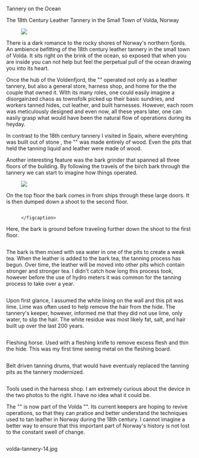 Tannery on the Ocean

The 18th Century Leather Tannery in the Small Town of Volda, Norway

<figure>
  <img src="../photos/volda-tannery-15.jpg">
  <figcaption>
	</figcaption>
</figure>


There is a dark romance to the rocky shores of Norway's northern fjords. An ambience befitting of the 18th century leather tannery in the small town of Volda.  It sits right on the brink of the ocean, so exposed that when you are inside you can not help but feel the perpetual pull of the ocean drawing you into its heart.

Once the hub of the Voldenfjord, the "" operated not only as a leather tannery, but also a general store, harness shop, and home for the the couple that owned it. WIth its many roles, one could easily imagine a disorgainzed chaos as townsfolk picked up their basic sundries, and workers tanned hides, cut leather, and built harnesses.  However, each room was meticulously designed and even now, all these years later, one can easily grasp what would have been the natural flow of operations during its heyday.

In contrast to the 18th century tannery I visited in Spain, where everyhting was built out of stone , the "" was made entirely of wood. Even the pits that held the tanning liquid and leather were made of wood. 

Another interesting feature was the bark grinder that spanned all three floors of the building. By following the travels of the birch bark through the tannery we can start to imagine how things operated.

<figure>
  <img src="../photos/volda-tannery-13.jpg">
  <figcaption>
	</figcaption>
</figure>


On the top floor the bark comes in from ships through these large doors. It is then dumped down a shoot to the second floor.
 
<figure>
  <img src="">
  <figcaption>

	</figcaption>
</figure>

Here, the bark is ground before traveling further down the shoot to the first floor.

<figure>
  <img src="">
  <figcaption></figcaption>
</figure>

The bark is then mixed with sea water in one of the pits to create a weak tea. When the leather is added to the bark tea, the tanning process has begun. Over time, the leather will be moved into other pits which contain stronger and stronger tea. I didn't catch how long this process took, however before the use of hydro meters it was common for the tanning process to take over a year.

<figure>
  <img src="">
  <figcaption></figcaption>
</figure>

Upon first glance, I assumed the white lining on the wall and this pit was lime. Lime was often used to help remove the hair from the hide. The tannery's keeper, however, informed me that they did not use lime, only water, to slip the hair. The white residue was most likely fat, salt, and hair built up over the last 200 years. 

<figure>
  <img src="">
  <figcaption></figcaption>
</figure>

Fleshing horse. Used with a fleshing knife to remove excess flesh and thin the hide. This was my first time seeing metal on the fleshing board.

<figure>
  <img src="">
  <figcaption></figcaption>
</figure>

Belt driven tanning drums, that would have eventualy replaced the tanning pits as the tannery modernized.

<figure>
  <img src="">
  <figcaption></figcaption>
</figure>

Tools used in the harness shop. I am extremely curious about the device in the two photos to the right. I have no idea what it could be.

The "" is now part of the Volda  "". Its current keepers are hoping to revive operations, so that they can pratice and better understand the techniques used to tan leather in Norway during the 18th century. I cannot imagine a better way to ensure that this important part of Norway's history is not lost to the constant swell of change.

<figure>
  <img src="">
  <figcaption></figcaption>
</figure>

volda-tannery-14.jpg
